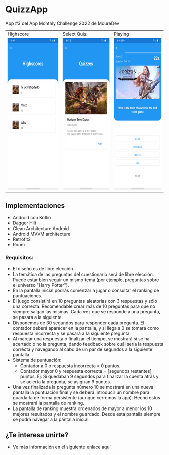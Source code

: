 # QuizzApp

App #3 del App Monthly Challenge 2022 de MoureDev

<table>
  <tr>
    <td>Highscore</td>
     <td>Select Quiz</td>
     <td>Playing</td>
  </tr>
  <tr>
    <td><img src="https://github.com/ArmandoS98/QuizzApp/blob/master/Screenshots/Screenshot_20220401-204731_QuizzApp.jpg" width=270 height=480></td>
    <td><img src="https://github.com/ArmandoS98/QuizzApp/blob/master/Screenshots/Screenshot_20220401-204738_QuizzApp.jpg" width=270 height=480></td>
    <td><img src="https://github.com/ArmandoS98/QuizzApp/blob/master/Screenshots/Screenshot_20220401-204920_QuizzApp.jpg" width=270 height=480></td>
  </tr>
 </table>

## Implementaciones
* Android con Kotlin
* Dagger Hilt
* Clean Architecture Android
* Android MVVM architecture
* Retrofit2
* Room

### Requisitos:

* El diseño es de libre elección.
* La temática de las preguntas del cuestionario será de libre elección. Puede estar bien seguir un
  mismo tema (por ejemplo, preguntas sobre el universo "Harry Potter").
* En la pantalla inicial podrás comenzar a jugar o consultar el ranking de puntuaciones.
* El juego consistirá en 10 preguntas aleatorias con 3 respuestas y sólo una correcta. Recomendable
  crear más de 10 preguntas para que no siempre salgan las mismas. Cada vez que se responde a una
  pregunta, se pasará a la siguiente.
* Disponemos de 30 segundos para responder cada pregunta. El contador deberá aparecer en la
  pantalla, y si llega a 0 se tomará como respuesta incorrecta y se pasará a la siguiente pregunta.
* Al marcar una respuesta o finalizar el tiempo, se mostrará si se ha acertado o no la pregunta,
  dando feedback sobre cuál sería la respuesta correcta y navegando al cabo de un par de segundos a
  la siguiente pantalla.
* Sistema de puntuación:
    * Contador a 0 o respuesta incorrecta = 0 puntos.
    * Contador mayor 0 y respuesta correcta = [segundos restantes] puntos. Ej: Si quedaban 9
      segundos para finalizar la cuenta atrás y se acierta la pregunta, se asignan 9 puntos.
* Una vez finalizada la pregunta número 10 se mostrará en una nueva pantalla la puntuación final y
  se deberá introducir un nombre para guardarla de forma persistente (aunque cerremos la app). Hecho
  estos se mostrará la pantalla de ranking.
* La pantalla de ranking muestra ordenados de mayor a menor los 10 mejores resultados y el nombre
  guardado. Desde esta pantalla siempre se podrá navegar a la pantalla inicial.

## ¿Te interesa unirte?

* Ve más información en el siguiente
  enlace [aquí](https://github.com/mouredev/Monthly-App-Challenge-2022)
